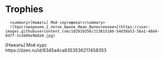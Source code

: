 # Trophies

      <summary>[Нажать] Мой сертификат</summary>
      ![Удостоверения_2_поток_Быков_Иван_Валентинович](https://user-images.githubusercontent.com/102910350/213615186-54d30a53-58a1-48d4-8d7f-3cd489e9b8a9.jpg)
 </details>

<summary>[Нажать] Мой курс</summary>
https://dzen.ru/id/6345a4ca8353536217458353
 </details>
